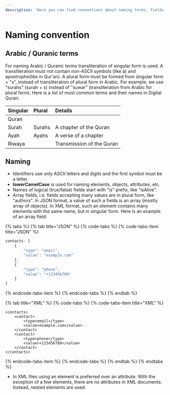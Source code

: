 ```yaml
---
description: 'Here you can find conventions about naming terms, fields, attributes, etc.'
---
```


# Naming convention

## Arabic / Quranic terms

For naming Arabic / Quranic terms transliteration of singular form is used. A transliteration must not contain non-ASCII symbols \(like ā\) and apostrophe\(like in Qur'an\). A plural form must be formed from singular form + "s", instead of transliteration of plural form in Arabic. For example, we use "surahs" \(surah + s\) instead of "suwar" \(transliteration from Arabic for plural form\). Here is a list of most common terms and their names in Digital Quran:

| Singular | Plural | Details |
| :--- | :--- | :--- |
| Quran |  |  |
| Surah | Surahs | A chapter of the Quran |
| Ayah | Ayahs | A verse of a chapter |
| Riwaya |  | Transmission of the Quran |

## Naming

* Identifiers use only ASCII letters and digits and the first symbol must be a letter. 
* **lowerCamelCase** is used for naming elements, objects, attributes, etc.
* Names of logical \(true/false\) fields start with "is" prefix, like "isAlive".
* Array fields, i.e. fields accepting many values are in plural form, like "authors". In JSON format, a value of such a fields is an array \(mostly array of objects\). In XML format, such an element contains many elements with the same name, but in singular form. Here is an example of an array field:

{% tabs %}
{% tab title="JSON" %}
{% code-tabs %}
{% code-tabs-item title="JSON" %}
```javascript
contacts: [
    {
        "type": "email",
        "value": "example.com"
    },
    {
        "type": "phone",
        "value": "+123456789"
    }
]
```
{% endcode-tabs-item %}
{% endcode-tabs %}
{% endtab %}

{% tab title="XML" %}
{% code-tabs %}
{% code-tabs-item title="XML" %}
```markup
<contacts>
    <contact>
        <type>email</type>
        <value>example.com</value>
    </contact>
    <contact>
        <type>phone</type>
        <value>+123456789</value>
    </contact>
</contacts>
```
{% endcode-tabs-item %}
{% endcode-tabs %}
{% endtab %}
{% endtabs %}

* In XML files using an element is preferred over an attribute. With the exception of a few elements, there are no attributes in XML documents. Instead, nested elements are used. 

